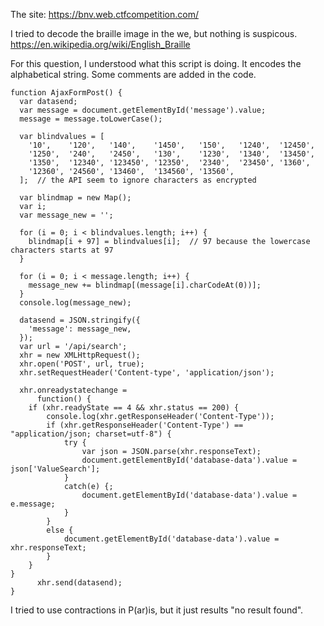The site: https://bnv.web.ctfcompetition.com/

I tried to decode the braille image in the we, but nothing is suspicous. https://en.wikipedia.org/wiki/English_Braille

For this question, I understood what this script is doing. It encodes the alphabetical string. Some comments are added in the code.

```
function AjaxFormPost() {
  var datasend;
  var message = document.getElementById('message').value;
  message = message.toLowerCase();

  var blindvalues = [
    '10',    '120',   '140',    '1450',   '150',   '1240',  '12450',
    '1250',  '240',   '2450',   '130',    '1230',  '1340',  '13450',
    '1350',  '12340', '123450', '12350',  '2340',  '23450', '1360',
    '12360', '24560', '13460',  '134560', '13560',
  ];  // the API seem to ignore characters as encrypted

  var blindmap = new Map();
  var i;
  var message_new = '';

  for (i = 0; i < blindvalues.length; i++) {
    blindmap[i + 97] = blindvalues[i];  // 97 because the lowercase characters starts at 97
  }

  for (i = 0; i < message.length; i++) {
    message_new += blindmap[(message[i].charCodeAt(0))];
  }
  console.log(message_new);

  datasend = JSON.stringify({
    'message': message_new,
  });
  var url = '/api/search';
  xhr = new XMLHttpRequest();
  xhr.open('POST', url, true);
  xhr.setRequestHeader('Content-type', 'application/json');

  xhr.onreadystatechange =
      function() {
    if (xhr.readyState == 4 && xhr.status == 200) {
        console.log(xhr.getResponseHeader('Content-Type'));
        if (xhr.getResponseHeader('Content-Type') == "application/json; charset=utf-8") {
            try {
                var json = JSON.parse(xhr.responseText);
                document.getElementById('database-data').value = json['ValueSearch'];
            }
            catch(e) {;
                document.getElementById('database-data').value = e.message;
            }
        }
        else {
            document.getElementById('database-data').value = xhr.responseText;
        }
    }
}
      xhr.send(datasend);
}
```

I tried to use contractions in P(ar)is, but it just results "no result found".
